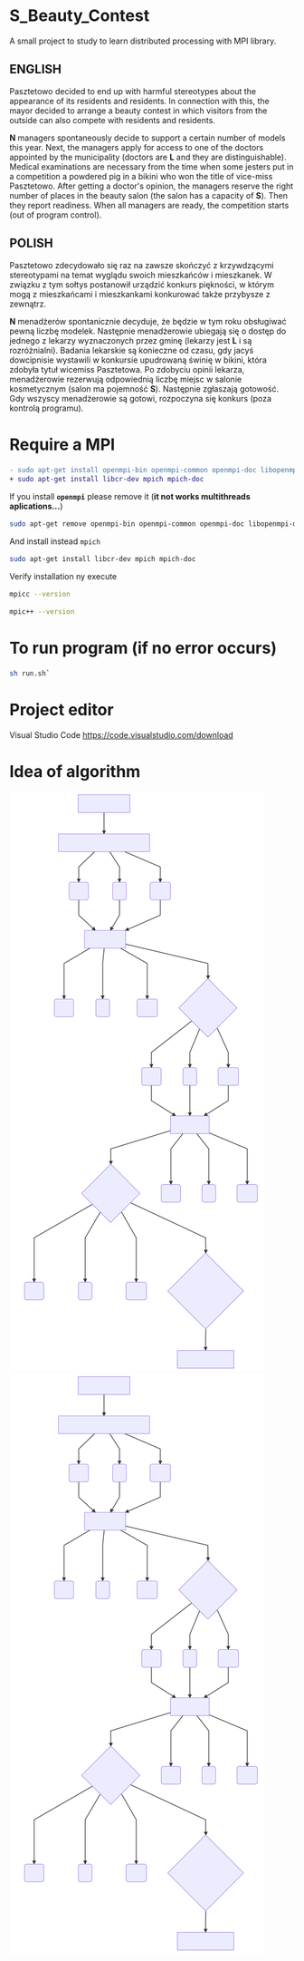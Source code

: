 # S_Beauty_Contest
A small project to study to learn distributed processing with MPI library.

## ENGLISH
Pasztetowo decided to end up with harmful stereotypes about the appearance of its residents and residents. In connection with this, the mayor decided to arrange a beauty contest in which visitors from the outside can also compete with residents and residents.

**N** managers spontaneously decide to support a certain number of models this year. Next, the managers apply for access to one of the doctors appointed by the municipality (doctors are **L** and they are distinguishable). Medical examinations are necessary from the time when some jesters put in a competition a powdered pig in a bikini who won the title of vice-miss Pasztetowo. After getting a doctor's opinion, the managers reserve the right number of places in the beauty salon (the salon has a capacity of **S**). Then they report readiness. When all managers are ready, the competition starts (out of program control).

## POLISH
Pasztetowo zdecydowało się raz na zawsze skończyć z krzywdzącymi stereotypami na temat wyglądu swoich mieszkańców i mieszkanek. W związku z tym sołtys postanowił urządzić konkurs piękności, w którym mogą z mieszkańcami i mieszkankami konkurować także przybysze z zewnątrz.

**N** menadżerów spontanicznie decyduje, że będzie w tym roku obsługiwać pewną liczbę modelek. Następnie menadżerowie ubiegają się o dostęp do jednego z lekarzy wyznaczonych przez gminę (lekarzy jest **L** i są rozróżnialni). Badania lekarskie są konieczne od czasu, gdy jacyś dowcipnisie wystawili w konkursie upudrowaną świnię w bikini, która zdobyła tytuł wicemiss Pasztetowa. Po zdobyciu opinii lekarza, menadżerowie rezerwują odpowiednią liczbę miejsc w salonie kosmetycznym (salon ma pojemność **S**). Następnie zgłaszają gotowość. Gdy wszyscy menadżerowie są gotowi, rozpoczyna się konkurs (poza kontrolą programu).

# Require a MPI
```diff
- sudo apt-get install openmpi-bin openmpi-common openmpi-doc libopenmpi-dev openssh-client openssh-server
+ sudo apt-get install libcr-dev mpich mpich-doc
```
If you install **`openmpi`** please remove it (**it not works multithreads aplications...**)  
```bash
sudo apt-get remove openmpi-bin openmpi-common openmpi-doc libopenmpi-dev
```  
And install instead `mpich`  
```bash
sudo apt-get install libcr-dev mpich mpich-doc
```
Verify installation ny execute
```bash
mpicc --version
``` 
```bash
mpic++ --version
``` 

# To run program (if no error occurs)
```bash
sh run.sh`
```

# Project editor
Visual Studio Code 
https://code.visualstudio.com/download

# Idea of algorithm
![Image of idea of algorithm](https://raw.githubusercontent.com/simmarum/S_Beauty_Contest/master/idea_of_algorithm/IoA.svg?sanitize=true)
<img src="https://raw.githubusercontent.com/simmarum/S_Beauty_Contest/master/idea_of_algorithm/IoA.svg?sanitize=true">
